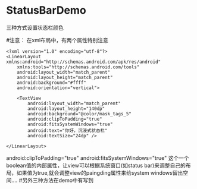 # StatusBarDemo
三种方式设置状态栏颜色

#注意：
在xml布局中，有两个属性特别注意

```
<?xml version="1.0" encoding="utf-8"?>
<LinearLayout xmlns:android="http://schemas.android.com/apk/res/android"
    xmlns:tools="http://schemas.android.com/tools"
    android:layout_width="match_parent"
    android:layout_height="match_parent"
    android:background="#ffff"
    android:orientation="vertical">

    <TextView
        android:layout_width="match_parent"
        android:layout_height="140dp"
        android:background="@color/mask_tags_5"
        android:clipToPadding="true"
        android:fitsSystemWindows="true"
        android:text="你好，沉浸式状态栏"
        android:textSize="24dp" />

</LinearLayout>

```
android:clipToPadding="true"
android:fitsSystemWindows="true"
这个一个boolean值的内部属性，让view可以根据系统窗口(如status bar)来调整自己的布局，如果值为true,就会调整view的paingding属性来给system windows留出空间....
#另外三种方法在demo中有写到










